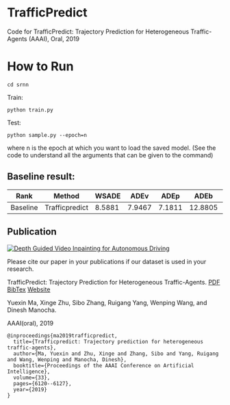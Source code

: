 # TrafficPredict

Code for TrafficPredict: Trajectory Prediction for Heterogeneous Traffic-Agents (AAAI), Oral, 2019

# How to Run
```
cd srnn
```
Train:
```
python train.py 
```
Test:
```
python sample.py --epoch=n 
```
where n is the epoch at which you want to load the saved model. (See the code to understand all the arguments that can be given to the command)

## Baseline result:

| Rank     | Method         | WSADE  | ADEv   | ADEp   | ADEb    | WSFDE   | FDEv    | FDEp    | FDEb    |
|----------|----------------|--------|--------|--------|---------|---------|---------|---------|---------|
| Baseline | Trafficpredict | 8.5881 | 7.9467 | 7.1811 | 12.8805 | 24.2262 | 12.7757 | 11.1210 | 22.7912 |

## Publication
[![Depth Guided Video Inpainting for Autonomous Driving](https://res.cloudinary.com/marcomontalbano/image/upload/v1595308447/video_to_markdown/images/youtube--dST6NDxEMU8-c05b58ac6eb4c4700831b2b3070cd403.jpg)](https://www.youtube.com/watch?v=dST6NDxEMU8 "Depth Guided Video Inpainting for Autonomous Driving")

Please cite our paper in your publications if our dataset is used in your research.

TrafficPredict: Trajectory Prediction for Heterogeneous Traffic-Agents. [PDF](https://arxiv.org/abs/1811.02146)
[BibTex](https://ad-apolloscape.cdn.bcebos.com/TrafficPredict/trafficpredict_bibtex.txt) [Website](http://gamma.cs.unc.edu/TPredict/TrafficPredict.html)

Yuexin Ma, Xinge Zhu, Sibo Zhang, Ruigang Yang, Wenping Wang, and Dinesh Manocha.

AAAI(oral), 2019

```
@inproceedings{ma2019trafficpredict,
  title={Trafficpredict: Trajectory prediction for heterogeneous traffic-agents},
  author={Ma, Yuexin and Zhu, Xinge and Zhang, Sibo and Yang, Ruigang and Wang, Wenping and Manocha, Dinesh},
  booktitle={Proceedings of the AAAI Conference on Artificial Intelligence},
  volume={33},
  pages={6120--6127},
  year={2019}
}
```
